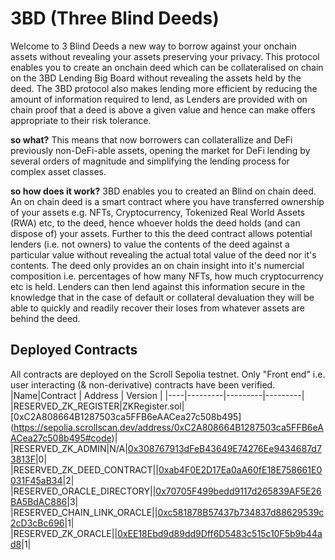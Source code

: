 # 3BD (Three Blind Deeds)
Welcome to 3 Blind Deeds a new way to borrow against your onchain assets without revealing your assets preserving your privacy.
This protocol enables you to create an onchain deed which can be collateralised on chain on the 3BD Lending Big Board without revealing the
assets held by the deed. The 3BD protocol also makes lending more efficient by reducing the amount of information required to lend, as Lenders 
are provided with on chain proof that a deed is above a given value and hence can make offers appropriate to their risk tolerance. 

**so what?**
This means that now borrowers can collaterallize and DeFi previously non-DeFi-able assets, opening the market for DeFi lending by several orders of magnitude and simplifying the lending process for complex asset classes. 

**so how does it work?** 
3BD enables you to created an Blind on chain deed. An on chain deed is a smart contract where you have transferred ownership of your assets e.g. 
NFTs, Cryptocurrency, Tokenized Real World Assets (RWA) etc, to the deed, hence whoever holds the deed holds (and can dispose of) your assets. 
Further to this the deed contract allows potential lenders (i.e. not owners) to value the contents of the deed against a particular value 
without revealing the actual total value of the deed nor it's contents. The deed only provides an on chain insight into it's numercial 
composition i.e. percentages of how many NFTs, how much cryptocurrency etc is held. Lenders can then lend against this information secure in the 
knowledge that in the case of default or collateral devaluation they will be able to quickly and readily recover their loses  from whatever 
assets are behind the deed.


## Deployed Contracts
All contracts are deployed on the Scroll Sepolia testnet. Only "Front end" i.e. user interacting (& non-derivative) contracts have been verified. 
|Name|Contract | Address | Version |
|----|---------|---------|---------|
|RESERVED_ZK_REGISTER|ZKRegister.sol|[0xC2A808664B1287503ca5FFB6eAACea27c508b495] (https://sepolia.scrollscan.dev/address/0xC2A808664B1287503ca5FFB6eAACea27c508b495#code)|
|RESERVED_ZK_ADMIN|N/A|[0x308767913dFeB43649E74276Ee9434687d73813F](https://sepolia.scrollscan.dev/address/0x308767913dFeB43649E74276Ee9434687d73813F#code)|0|
|RESERVED_ZK_DEED_CONTRACT||[0xab4F0E2D17Ea0aA60fE18E758661E0031F45aB34](https://sepolia.scrollscan.dev/address/0xab4F0E2D17Ea0aA60fE18E758661E0031F45aB34#code)|2|
|RESERVED_ORACLE_DIRECTORY||[0x70705F499bedd9117d265839AF5E26BA5BdAC886](https://sepolia.scrollscan.dev/address/0x70705F499bedd9117d265839AF5E26BA5BdAC886#code)|3|
|RESERVED_CHAIN_LINK_ORACLE||[0xc581878B57437b734837d88629539c2cD3cBc696](https://sepolia.scrollscan.dev/address/0xc581878B57437b734837d88629539c2cD3cBc696#code)|1|
|RESERVED_ZK_ORACLE||[0xEE18Ebd9d89dd9Dff6D5483c515c10F5b9b44ad8](https://sepolia.scrollscan.dev/address/0xEE18Ebd9d89dd9Dff6D5483c515c10F5b9b44ad8#code)|1|
